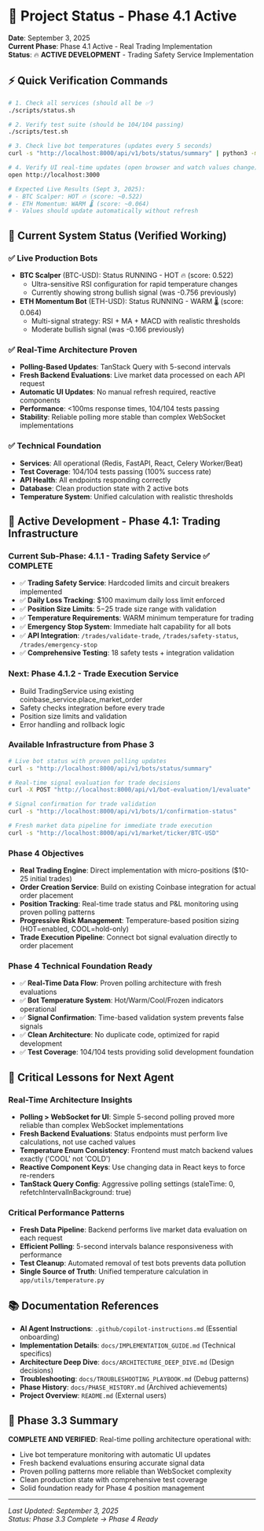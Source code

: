 # 🚀 Project Status - Phase 4.1 Active

**Date**: September 3, 2025  
**Current Phase**: Phase 4.1 Active - Real Trading Implementation  
**Status**: 🔥 **ACTIVE DEVELOPMENT** - Trading Safety Service Implementation

## ⚡ **Quick Verification Commands**

```bash
# 1. Check all services (should all be ✅)
./scripts/status.sh

# 2. Verify test suite (should be 104/104 passing) 
./scripts/test.sh

# 3. Check live bot temperatures (updates every 5 seconds)
curl -s "http://localhost:8000/api/v1/bots/status/summary" | python3 -m json.tool

# 4. Verify UI real-time updates (open browser and watch values change)
open http://localhost:3000

# Expected Live Results (Sept 3, 2025):
# - BTC Scalper: HOT 🔥 (score: ~0.522) 
# - ETH Momentum: WARM 🌡️ (score: ~0.064)
# - Values should update automatically without refresh
```

## 🎯 **Current System Status (Verified Working)**

### **✅ Live Production Bots**
- **BTC Scalper** (BTC-USD): Status RUNNING - HOT 🔥 (score: 0.522)
  - Ultra-sensitive RSI configuration for rapid temperature changes
  - Currently showing strong bullish signal (was -0.756 previously)
- **ETH Momentum Bot** (ETH-USD): Status RUNNING - WARM 🌡️ (score: 0.064)  
  - Multi-signal strategy: RSI + MA + MACD with realistic thresholds
  - Moderate bullish signal (was -0.166 previously)

### **✅ Real-Time Architecture Proven**
- **Polling-Based Updates**: TanStack Query with 5-second intervals
- **Fresh Backend Evaluations**: Live market data processed on each API request
- **Automatic UI Updates**: No manual refresh required, reactive components
- **Performance**: <100ms response times, 104/104 tests passing
- **Stability**: Reliable polling more stable than complex WebSocket implementations

### **✅ Technical Foundation**
- **Services**: All operational (Redis, FastAPI, React, Celery Worker/Beat)
- **Test Coverage**: 104/104 tests passing (100% success rate)
- **API Health**: All endpoints responding correctly
- **Database**: Clean production state with 2 active bots
- **Temperature System**: Unified calculation with realistic thresholds

## 🚀 **Active Development - Phase 4.1: Trading Infrastructure**

### **Current Sub-Phase: 4.1.1 - Trading Safety Service ✅ COMPLETE**
- ✅ **Trading Safety Service**: Hardcoded limits and circuit breakers implemented
- ✅ **Daily Loss Tracking**: $100 maximum daily loss limit enforced
- ✅ **Position Size Limits**: $5-$25 trade size range with validation
- ✅ **Temperature Requirements**: WARM minimum temperature for trading
- ✅ **Emergency Stop System**: Immediate halt capability for all bots
- ✅ **API Integration**: `/trades/validate-trade`, `/trades/safety-status`, `/trades/emergency-stop`
- ✅ **Comprehensive Testing**: 18 safety tests + integration validation

### **Next: Phase 4.1.2 - Trade Execution Service**
- Build TradingService using existing coinbase_service.place_market_order
- Safety checks integration before every trade
- Position size limits and validation  
- Error handling and rollback logic

### **Available Infrastructure from Phase 3**
```bash
# Live bot status with proven polling updates
curl -s "http://localhost:8000/api/v1/bots/status/summary"

# Real-time signal evaluation for trade decisions
curl -X POST "http://localhost:8000/api/v1/bot-evaluation/1/evaluate"

# Signal confirmation for trade validation
curl -s "http://localhost:8000/api/v1/bots/1/confirmation-status"

# Fresh market data pipeline for immediate trade execution
curl -s "http://localhost:8000/api/v1/market/ticker/BTC-USD"
```

### **Phase 4 Objectives**
- **Real Trading Engine**: Direct implementation with micro-positions ($10-25 initial trades)
- **Order Creation Service**: Build on existing Coinbase integration for actual order placement
- **Position Tracking**: Real-time trade status and P&L monitoring using proven polling patterns
- **Progressive Risk Management**: Temperature-based position sizing (HOT=enabled, COOL=hold-only)
- **Trade Execution Pipeline**: Connect bot signal evaluation directly to order placement

### **Phase 4 Technical Foundation Ready**
- ✅ **Real-Time Data Flow**: Proven polling architecture with fresh evaluations
- ✅ **Bot Temperature System**: Hot/Warm/Cool/Frozen indicators operational
- ✅ **Signal Confirmation**: Time-based validation system prevents false signals
- ✅ **Clean Architecture**: No duplicate code, optimized for rapid development
- ✅ **Test Coverage**: 104/104 tests providing solid development foundation

## 🎯 **Critical Lessons for Next Agent**

### **Real-Time Architecture Insights**
- **Polling > WebSocket for UI**: Simple 5-second polling proved more reliable than complex WebSocket implementations
- **Fresh Backend Evaluations**: Status endpoints must perform live calculations, not use cached values
- **Temperature Enum Consistency**: Frontend must match backend values exactly ('COOL' not 'COLD')
- **Reactive Component Keys**: Use changing data in React keys to force re-renders
- **TanStack Query Config**: Aggressive polling settings (staleTime: 0, refetchIntervalInBackground: true)

### **Critical Performance Patterns**
- **Fresh Data Pipeline**: Backend performs live market data evaluation on each request
- **Efficient Polling**: 5-second intervals balance responsiveness with performance
- **Test Cleanup**: Automated removal of test bots prevents data pollution
- **Single Source of Truth**: Unified temperature calculation in `app/utils/temperature.py`

## 📚 **Documentation References**

- **AI Agent Instructions**: `.github/copilot-instructions.md` (Essential onboarding)
- **Implementation Details**: `docs/IMPLEMENTATION_GUIDE.md` (Technical specifics)
- **Architecture Deep Dive**: `docs/ARCHITECTURE_DEEP_DIVE.md` (Design decisions)
- **Troubleshooting**: `docs/TROUBLESHOOTING_PLAYBOOK.md` (Debug patterns)
- **Phase History**: `docs/PHASE_HISTORY.md` (Archived achievements)
- **Project Overview**: `README.md` (External users)

## 🎉 **Phase 3.3 Summary**

**COMPLETE AND VERIFIED**: Real-time polling architecture operational with:
- Live bot temperature monitoring with automatic UI updates
- Fresh backend evaluations ensuring accurate signal data
- Proven polling patterns more reliable than WebSocket complexity
- Clean production state with comprehensive test coverage
- Solid foundation ready for Phase 4 position management

---
*Last Updated: September 3, 2025*  
*Status: Phase 3.3 Complete → Phase 4 Ready*
